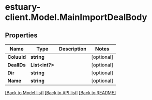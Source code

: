 # estuary-client.Model.MainImportDealBody
## Properties

Name | Type | Description | Notes
------------ | ------------- | ------------- | -------------
**Coluuid** | **string** |  | [optional] 
**DealIDs** | **List&lt;int?&gt;** |  | [optional] 
**Dir** | **string** |  | [optional] 
**Name** | **string** |  | [optional] 

[[Back to Model list]](../README.md#documentation-for-models) [[Back to API list]](../README.md#documentation-for-api-endpoints) [[Back to README]](../README.md)

